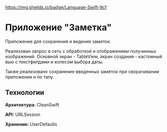 https://img.shields.io/badge/Language-Swift-9cf
# Приложение "Заметка"

Приложение для сохранения и ведения заметок.

Реализован запрос в сеть с обработкой и отображением полученных изображений. Основной экран - TableView, экран создания - кастомный вью с текстфилдами и колесом выбора даты.

Также реализовано сохранение введенных заметок при сворачивании приложении и по тапу.


## Технологии

**Архитектура:** CleanSwift

**API:** URLSession

**Хранение:** UserDefaults

